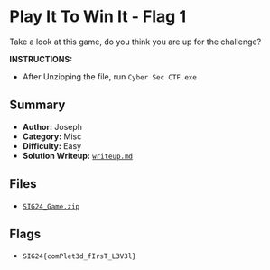 # Play It To Win It - Flag 1

Take a look at this game, do you think you are up for the challenge?

**INSTRUCTIONS:**
- After Unzipping the file, run `Cyber Sec CTF.exe`

## Summary
- **Author:** Joseph
- **Category:** Misc
- **Difficulty:** Easy
- **Solution Writeup:** [`writeup.md`](./soln/writeup.md)

## Files
- [`SIG24_Game.zip`](./dist/SIG24_Game.zip)

## Flags
- `SIG24{comPlet3d_fIrsT_L3V3l}`
